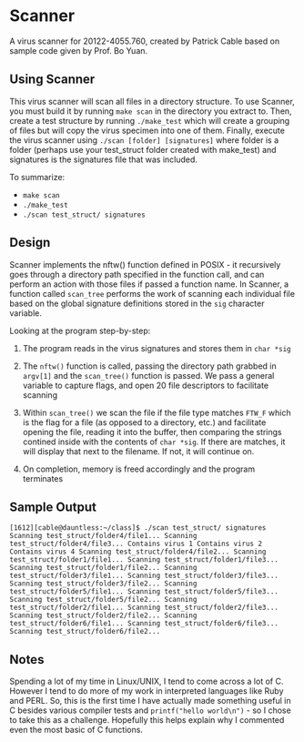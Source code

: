 Scanner
=======

A virus scanner for 20122-4055.760, created by Patrick Cable based on
sample code given by Prof. Bo Yuan.

Using Scanner
-------------
This virus scanner will scan all files in a directory structure. 
To use Scanner, you must build it by running `make scan` in the 
directory you extract to. Then, create a test structure by running 
`./make_test` which will create a grouping of files but will copy
the virus specimen into one of them. Finally, execute the virus scanner
using `./scan [folder] [signatures]` where folder is a folder (perhaps 
use your test_struct folder created with make_test) and signatures is the
signatures file that was included.

To summarize:
* `make scan`
* `./make_test`
* `./scan test_struct/ signatures`

Design
------
Scanner implements the nftw() function defined in POSIX - it recursively
goes through a directory path specified in the function call, and can 
perform an action with those files if passed a function name. In Scanner,
a function called `scan_tree` performs the work of scanning each individual
file based on the global signature definitions stored in the `sig` character
variable.

Looking at the program step-by-step:

1. The program reads in the virus signatures and stores them in `char *sig`

2. The `nftw()` function is called, passing the directory path grabbed in 
   `argv[1]` and the `scan_tree()` function is passed. We pass a general 
   variable to capture flags, and open 20 file descriptors to facilitate 
   scanning

3. Within `scan_tree()` we scan the file if the file type matches `FTW_F`
   which is the flag for a file (as opposed to a directory, etc.) and 
   facilitate opening the file, reading it into the buffer, then comparing
   the strings contined inside with the contents of `char *sig`. If there 
   are matches, it will display that next to the filename. If not, it 
   will continue on.

4. On completion, memory is freed accordingly and the program terminates

Sample Output
-------------
`[1612][cable@dauntless:~/class]$ ./scan test_struct/ signatures
Scanning test_struct/folder4/file1...
Scanning test_struct/folder4/file3... Contains virus 1 Contains virus 2 Contains virus 4
Scanning test_struct/folder4/file2...
Scanning test_struct/folder1/file1...
Scanning test_struct/folder1/file3...
Scanning test_struct/folder1/file2...
Scanning test_struct/folder3/file1...
Scanning test_struct/folder3/file3...
Scanning test_struct/folder3/file2...
Scanning test_struct/folder5/file1...
Scanning test_struct/folder5/file3...
Scanning test_struct/folder5/file2...
Scanning test_struct/folder2/file1...
Scanning test_struct/folder2/file3...
Scanning test_struct/folder2/file2...
Scanning test_struct/folder6/file1...
Scanning test_struct/folder6/file3...
Scanning test_struct/folder6/file2...`

Notes
-----
Spending a lot of my time in Linux/UNIX, I tend to come across a lot of C.
However I tend to do more of my work in interpreted languages like Ruby and
PERL. So, this is the first time I have actually made something useful in
C besides various compiler tests and `printf("hello world\n")` - so I chose
to take this as a challenge. Hopefully this helps explain why I commented 
even the most basic of C functions.
